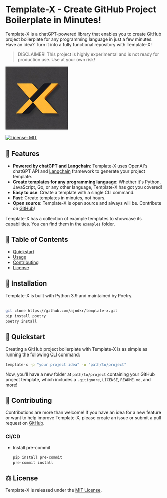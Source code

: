 # Template-X - Create GitHub Project Boilerplate in Minutes!

Template-X is a chatGPT-powered library that enables you to create GitHub project boilerplate for any programming language in just a few minutes. Have an idea? Turn it into a fully functional repository with Template-X!

> DISCLAIMER! This project is highly experimental and is not ready for production use. Use at your own risk!

<img src="assets/logo.jpeg" alt="template-x-logo" width="200">

[![License: MIT](https://img.shields.io/badge/License-MIT-yellow.svg)](https://github.com/ajndkr/template-x/blob/main/LICENSE)

## 🚀 Features

- **Powered by chatGPT and Langchain**: Template-X uses OpenAI's chatGPT API and [Langchain](https://langchain.readthedocs.io/en/latest/) framework to generate your project template.
- **Create templates for any programming language**: Whether it's Python, JavaScript, Go, or any other language, Template-X has got you covered!
- **Easy to use**: Create a template with a single CLI command.
- **Fast**: Create templates in minutes, not hours.
- **Open source**: Template-X is open source and always will be. Contribute on [GitHub](https://github.com/ajndkr/template-x)!

Template-X has a collection of example templates to showcase its capabilities. You can find them in the `examples` folder.

## 📖 Table of Contents

- [Quickstart](#-quickstart)
- [Usage](#-usage)
- [Contributing](#-contributing)
- [License](#-license)

## 💾 Installation

Template-X is built with Python 3.9 and maintained by Poetry.

```bash

git clone https://github.com/ajndkr/template-x.git
pip install poetry
poetry install
```

## 🎯 Quickstart

Creating a GitHub project boilerplate with Template-X is as simple as running the following CLI command:

```bash
template-x -p "your project idea" -o "path/to/project"
```

Now, you'll have a new folder at `path/to/project` containing your GitHub project template, which includes a `.gitignore`, `LICENSE`, `README.md`, and more!

## 🤝 Contributing

Contributions are more than welcome! If you have an idea for a new feature or want to help improve Template-X, please create an issue or submit a pull request
on [GitHub](https://github.com/ajndkr/template-x).

### CI/CD

- Install pre-commit

  ```bash
  pip install pre-commit
  pre-commit install
  ```

## ⚖️ License

Template-X is released under the [MIT License](https://github.com/ajndkr/template-x/blob/main/LICENSE).
